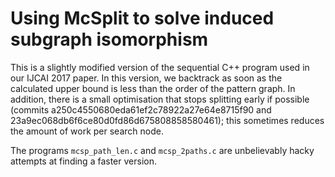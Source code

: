 # Using McSplit to solve induced subgraph isomorphism

This is a slightly modified version of the sequential C++ program used in our IJCAI 2017 paper.
In this version, we backtrack as soon as the calculated upper bound is less than the order
of the pattern graph.  In addition, there is a small optimisation
that stops splitting early if possible
(commits a250c4550680eda61ef2c78922a27e64e8715f90 and 23a9ec068db6f6ce80d0fd86d675808858580461);
this sometimes reduces the amount of work per search node.

The programs `mcsp_path_len.c` and `mcsp_2paths.c` are unbelievably hacky attempts at finding
a faster version.
